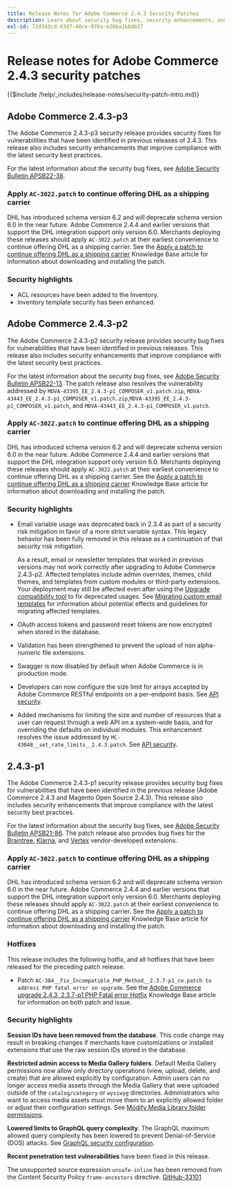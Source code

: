 ```yaml
---
title: Release Notes for Adobe Commerce 2.4.3 Security Patches
description: Learn about security bug fixes, security enhancements, and other security related updates included in the security patch releases for Adobe Commerce version 2.4.3.
exl-id: 72d343cd-83d7-48ce-976a-e26ba1b8db27
---
```


# Release notes for Adobe Commerce 2.4.3 security patches

{{$include /help/_includes/release-notes/security-patch-intro.md}}

## Adobe Commerce 2.4.3-p3

The Adobe Commerce 2.4.3-p3 security release provides security fixes for vulnerabilities that have been identified in previous releases of 2.4.3. This release also includes security enhancements that improve compliance with the latest security best practices.

For the latest information about the security bug fixes, see [Adobe Security Bulletin APSB22-38](https://helpx.adobe.com/security/products/magento/apsb22-38.html).

### Apply `AC-3022.patch` to continue offering DHL as a shipping carrier

DHL has introduced schema version 6.2 and will deprecate schema version 6.0 in the near future. Adobe Commerce 2.4.4 and earlier versions that support the DHL integration support only version 6.0. Merchants deploying these releases should apply `AC-3022.patch` at their earliest convenience to continue offering DHL as a shipping carrier. See the [Apply a patch to continue offering DHL as a shipping carrier](https://support.magento.com/hc/en-us/articles/7707818131597-Apply-a-patch-to-continue-offering-DHL-as-shipping-carrier) Knowledge Base article for information about downloading and installing the patch.

### Security highlights

* ACL resources have been added to the Inventory.
* Inventory template security has been enhanced.

## Adobe Commerce 2.4.3-p2

The Adobe Commerce 2.4.3-p2 security release provides security bug fixes for vulnerabilities that have been identified in previous releases. This release also includes security enhancements that improve compliance with the latest security best practices.

For the latest information about the security bug fixes, see [Adobe Security Bulletin APSB22-13](https://helpx.adobe.com/security/products/magento/apsb22-13.html).  The patch release also resolves the vulnerability addressed by `MDVA-43395_EE_2.4.3-p1_COMPOSER_v1.patch.zip`, `MDVA-43443_EE_2.4.3-p1_COMPOSER_v1.patch.zip`,`MDVA-43395_EE_2.4.3-p1_COMPOSER_v1.patch`, and `MDVA-43443_EE_2.4.3-p1_COMPOSER_v1.patch`.


### Apply `AC-3022.patch` to continue offering DHL as a shipping carrier

DHL has introduced schema version 6.2 and will deprecate schema version 6.0 in the near future. Adobe Commerce 2.4.4 and earlier versions that support the DHL integration support only version 6.0. Merchants deploying these releases should apply `AC-3022.patch` at their earliest convenience to continue offering DHL as a shipping carrier. See the [Apply a patch to continue offering DHL as a shipping carrier](https://support.magento.com/hc/en-us/articles/7707818131597-Apply-a-patch-to-continue-offering-DHL-as-shipping-carrier) Knowledge Base article for information about downloading and installing the patch.

### Security highlights

* Email variable usage was deprecated back in 2.3.4 as part of a security risk mitigation in favor of a more strict variable syntax. This legacy behavior has been fully removed in this release as a continuation of that security risk mitigation.

   As a result, email or newsletter templates that worked in previous versions may not work correctly after upgrading to Adobe Commerce 2.4.3-p2. Affected templates include admin overrides, themes, child themes, and templates from custom modules or third-party extensions. Your deployment may still be affected even after using the [Upgrade compatibility tool](https://experienceleague.adobe.com/docs/commerce-operations/upgrade-guide/upgrade-compatibility-tool/overview.html?lang=en) to fix deprecated usages. See [Migrating custom email templates](https://developer.adobe.com/commerce/frontend-core/guide/templates/email-migration/) for information about potential effects and guidelines for migrating affected templates.

* OAuth access tokens and password reset tokens are now encrypted when stored in the database. <!-- AC-520 1323-->

* Validation has been strengthened to prevent the upload of non alpha-numeric file extensions. <!-- AC-479-->

* Swagger is now disabled by default when Adobe Commerce is in production mode. <!-- AC-1450-->

* Developers can now configure the size limit for arrays accepted by Adobe Commerce RESTful endpoints on a per-endpoint basis. See [API security](https://developer.adobe.com/commerce/webapi/get-started/api-security/). <!-- AC-465-->

* Added mechanisms for limiting the size and number of resources that a user can request through a web API on a system-wide basis, and for overriding the defaults on individual modules. This enhancement resolves the issue addressed by `MC-43048__set_rate_limits__2.4.3.patch`. See [API security](https://developer.adobe.com/commerce/webapi/get-started/api-security/). <!-- AC-1120-->


## 2.4.3-p1

The Adobe Commerce 2.4.3-p1 security release provides security bug fixes for vulnerabilities that have been identified in the previous release (Adobe Commerce 2.4.3 and Magento Open Source 2.4.3). This release also includes security enhancements that improve compliance with the latest security best practices.


For the latest information about the security bug fixes, see [Adobe Security Bulletin APSB21-86](https://helpx.adobe.com/security/products/magento/apsb21-86.html). The patch release also provides bug fixes for the [Braintree](https://experienceleague.adobe.com/docs/commerce-admin/stores-sales/payments/braintree.html), [Klarna](https://marketplace.magento.com/klarna-m2-klarna.html), and [Vertex](https://marketplace.magento.com/vertexinc-vertex-tax-module.html) vendor-developed extensions.

### Apply `AC-3022.patch` to continue offering DHL as a shipping carrier

DHL has introduced schema version 6.2 and will deprecate schema version 6.0 in the near future. Adobe Commerce 2.4.4 and earlier versions that support the DHL integration support only version 6.0. Merchants deploying these releases should apply `AC-3022.patch` at their earliest convenience to continue offering DHL as a shipping carrier. See the [Apply a patch to continue offering DHL as a shipping carrier](https://support.magento.com/hc/en-us/articles/7707818131597-Apply-a-patch-to-continue-offering-DHL-as-shipping-carrier) Knowledge Base article for information about downloading and installing the patch.

### Hotfixes

This release includes the following hotfix, and all hotfixes that have been released for the preceding patch release.

* Patch `AC-384__Fix_Incompatible_PHP_Method__2.3.7-p1_ce.patch to address PHP fatal error on upgrade`. See the [Adobe Commerce upgrade 2.4.3, 2.3.7-p1 PHP Fatal error Hotfix](https://support.magento.com/hc/en-us/articles/4408021533069-Adobe-Commerce-upgrade-2-4-3-2-3-7-p1-PHP-Fatal-error-Hotfix) Knowledge Base article for information on both patch and issue.

### Security highlights

**Session IDs have been removed from the database**. This code change may result in breaking changes if merchants have customizations or installed extensions that use the raw session IDs stored in the database. <!-- MC-40976-->

**Restricted admin access to Media Gallery folders**. Default Media Gallery permissions now allow only directory operations (view, upload, delete, and create) that are allowed explicitly by configuration. Admin users can no longer access media assets through the Media Gallery that were uploaded outside of the `catalog/category` or `wysiwyg` directories. Administrators who want to access media assets must move them to an explicitly allowed folder or adjust their configuration settings. See [Modify Media Library folder permissions](https://developer.adobe.com/commerce/php/tutorials/backend/modify-image-library-permissions/). <!-- B2B-1897-->

**Lowered limits to GraphQL query complexity**. The GraphQL maximum allowed query complexity has been lowered to prevent Denial-of-Service (DOS) attacks. See [GraphQL security configuration](https://developer.adobe.com/commerce/webapi/graphql/usage/security-configuration/). <!-- PWA-1700-->

**Recent penetration test vulnerabilities** have been fixed in this release. <!-- MC-42431-->

The unsupported source expression `unsafe-inline` has been removed from the Content Security Policy `frame-ancestors` directive. [GitHub-33101](https://github.com/magento/magento2/issues/33101)<!-- MC-42632-->

<!-- Last updated from includes: 2025-05-28 17:01:56 -->
